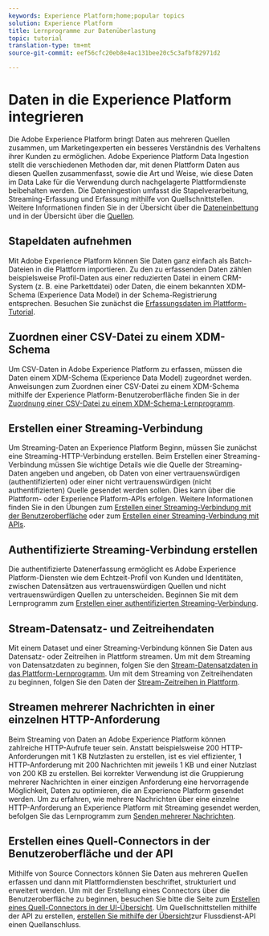 ```yaml
---
keywords: Experience Platform;home;popular topics
solution: Experience Platform
title: Lernprogramme zur Datenüberlastung
topic: tutorial
translation-type: tm+mt
source-git-commit: eef56cfc20eb8e4ac131bee20c5c3afbf82971d2

---
```



# Daten in die Experience Platform integrieren

Die Adobe Experience Platform bringt Daten aus mehreren Quellen zusammen, um Marketingexperten ein besseres Verständnis des Verhaltens ihrer Kunden zu ermöglichen. Adobe Experience Platform Data Ingestion stellt die verschiedenen Methoden dar, mit denen Plattform Daten aus diesen Quellen zusammenfasst, sowie die Art und Weise, wie diese Daten im Data Lake für die Verwendung durch nachgelagerte Plattformdienste beibehalten werden. Die Dateningestion umfasst die Stapelverarbeitung, Streaming-Erfassung und Erfassung mithilfe von Quellschnittstellen. Weitere Informationen finden Sie in der Übersicht über die [Dateneinbettung](../ingestion/home.md) und in der Übersicht über die [Quellen](../source-connectors/home.md).

## Stapeldaten aufnehmen

Mit Adobe Experience Platform können Sie Daten ganz einfach als Batch-Dateien in die Plattform importieren. Zu den zu erfassenden Daten zählen beispielsweise Profil-Daten aus einer reduzierten Datei in einem CRM-System (z. B. eine Parkettdatei) oder Daten, die einem bekannten XDM-Schema (Experience Data Model) in der Schema-Registrierung entsprechen. Besuchen Sie zunächst die [Erfassungsdaten im Plattform-Tutorial](../ingestion/tutorials/ingest-batch-data.md).

## Zuordnen einer CSV-Datei zu einem XDM-Schema

Um CSV-Daten in Adobe Experience Platform zu erfassen, müssen die Daten einem XDM-Schema (Experience Data Model) zugeordnet werden. Anweisungen zum Zuordnen einer CSV-Datei zu einem XDM-Schema mithilfe der Experience Platform-Benutzeroberfläche finden Sie in der [Zuordnung einer CSV-Datei zu einem XDM-Schema-Lernprogramm](../ingestion/tutorials/map-a-csv-file.md).

## Erstellen einer Streaming-Verbindung

Um Streaming-Daten an Experience Platform Beginn, müssen Sie zunächst eine Streaming-HTTP-Verbindung erstellen. Beim Erstellen einer Streaming-Verbindung müssen Sie wichtige Details wie die Quelle der Streaming-Daten angeben und angeben, ob Daten von einer vertrauenswürdigen (authentifizierten) oder einer nicht vertrauenswürdigen (nicht authentifizierten) Quelle gesendet werden sollen. Dies kann über die Plattform- oder Experience Platform-APIs erfolgen. Weitere Informationen finden Sie in den Übungen zum [Erstellen einer Streaming-Verbindung mit der Benutzeroberfläche](../ingestion/tutorials/create-streaming-connection-ui.md) oder zum [Erstellen einer Streaming-Verbindung mit APIs](../ingestion/tutorials/create-streaming-connection.md).

## Authentifizierte Streaming-Verbindung erstellen

Die authentifizierte Datenerfassung ermöglicht es Adobe Experience Platform-Diensten wie dem Echtzeit-Profil von Kunden und Identitäten, zwischen Datensätzen aus vertrauenswürdigen Quellen und nicht vertrauenswürdigen Quellen zu unterscheiden. Beginnen Sie mit dem Lernprogramm zum [Erstellen einer authentifizierten Streaming-Verbindung](../ingestion/tutorials/create-authenticated-streaming-connection.md).

## Stream-Datensatz- und Zeitreihendaten

Mit einem Dataset und einer Streaming-Verbindung können Sie Daten aus Datensatz- oder Zeitreihen in Plattform streamen. Um mit dem Streaming von Datensatzdaten zu beginnen, folgen Sie den [Stream-Datensatzdaten in das Plattform-Lernprogramm](../ingestion/tutorials/streaming-record-data.md). Um mit dem Streaming von Zeitreihendaten zu beginnen, folgen Sie den Daten der [Stream-Zeitreihen in Plattform](../ingestion/tutorials/streaming-time-series-data.md).

## Streamen mehrerer Nachrichten in einer einzelnen HTTP-Anforderung

Beim Streaming von Daten an Adobe Experience Platform können zahlreiche HTTP-Aufrufe teuer sein. Anstatt beispielsweise 200 HTTP-Anforderungen mit 1 KB Nutzlasten zu erstellen, ist es viel effizienter, 1 HTTP-Anforderung mit 200 Nachrichten mit jeweils 1 KB und einer Nutzlast von 200 KB zu erstellen. Bei korrekter Verwendung ist die Gruppierung mehrerer Nachrichten in einer einzigen Anforderung eine hervorragende Möglichkeit, Daten zu optimieren, die an Experience Platform gesendet werden. Um zu erfahren, wie mehrere Nachrichten über eine einzelne HTTP-Anforderung an Experience Platform mit Streaming gesendet werden, befolgen Sie das Lernprogramm zum [Senden mehrerer Nachrichten](../ingestion/tutorials/streaming-multiple-messages.md).

## Erstellen eines Quell-Connectors in der Benutzeroberfläche und der API

Mithilfe von Source Connectors können Sie Daten aus mehreren Quellen erfassen und dann mit Plattformdiensten beschriftet, strukturiert und erweitert werden. Um mit der Erstellung eines Connectors über die Benutzeroberfläche zu beginnen, besuchen Sie bitte die Seite zum [Erstellen eines Quell-Connectors in der UI-Übersicht](https://www.adobe.io/apis/experienceplatform/home/tutorials/sources-ui-tutorials.html#!api-specification/markdown/narrative/tutorials/sources_tutorial/ui/sources-ui-tutorial.md). Um Quellschnittstellen mithilfe der API zu erstellen, [erstellen Sie mithilfe der Übersicht](https://www.adobe.io/apis/experienceplatform/home/tutorials/sources-api-tutorials.html#!api-specification/markdown/narrative/tutorials/sources_tutorial/api/sources-api-tutorial.md)zur Flussdienst-API einen Quellanschluss.

